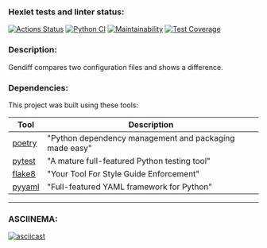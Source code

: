 ### Hexlet tests and linter status:
[![Actions Status](https://github.com/georf1/python-project-50/workflows/hexlet-check/badge.svg)](https://github.com/georf1/python-project-50/actions)
[![Python CI](https://github.com/georf1/python-project-50/actions/workflows/pyci.yml/badge.svg)](https://github.com/georf1/python-project-50/actions/workflows/pyci.yml)
[![Maintainability](https://api.codeclimate.com/v1/badges/b76ff6c0f189a574f63d/maintainability)](https://codeclimate.com/github/georf1/python-project-50/maintainability)
[![Test Coverage](https://api.codeclimate.com/v1/badges/b76ff6c0f189a574f63d/test_coverage)](https://codeclimate.com/github/georf1/python-project-50/test_coverage)

### Description:
Gendiff compares two configuration files and shows a difference.

### Dependencies:
This project was built using these tools:

| Tool                                                                        | Description                                             |
|-----------------------------------------------------------------------------|---------------------------------------------------------|
| [poetry](https://poetry.eustace.io/)                                        | "Python dependency management and packaging made easy"  |
| [pytest](https://pytest.org)                                                | "A mature full-featured Python testing tool"            |
| [flake8](https://flake8.pycqa.org/en/latest/)                               | "Your Tool For Style Guide Enforcement"                 |
| [pyyaml](https://pyyaml.org/)                                               | "Full-featured YAML framework for Python"               |

---

### ASCIINEMA:
[![asciicast](https://asciinema.org/a/Ya2cz4HYhKop1k9zLs6kCbBKi.svg)](https://asciinema.org/a/Ya2cz4HYhKop1k9zLs6kCbBKi)
